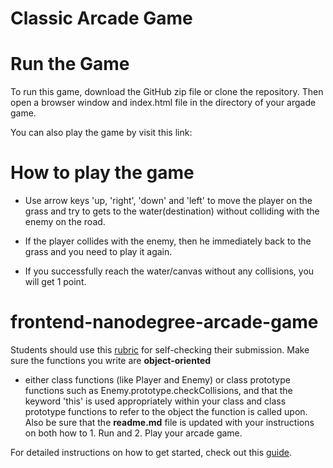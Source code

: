 # Classic Arcade Game

# Run the Game

To run this game, download the GitHub zip file or clone the repository. Then open a browser window and index.html file in the directory of your argade game.

You can also play the game by visit this link:
  

# How to play the game

* Use arrow keys 'up, 'right', 'down' and 'left' to move  the player on the grass and try to gets to the water(destination) without colliding with the enemy on the road.

* If the player collides with the enemy, then he immediately back to the grass and you need to play it again.
* If you successfully reach the water/canvas without any collisions, you will get 1 point.

frontend-nanodegree-arcade-game
===============================

Students should use this [rubric](https://review.udacity.com/#!/projects/2696458597/rubric) for self-checking their submission. Make sure the functions you write are
 **object-oriented**
 - either class functions (like Player and Enemy) or class prototype functions such as Enemy.prototype.checkCollisions, and that the keyword 'this' is used appropriately within your class and class prototype functions to refer to the object the function is called upon. Also be sure that the
 **readme.md**
 file is updated with your instructions on both how to 1. Run and 2. Play your arcade game.

For detailed instructions on how to get started, check out this [guide](https://docs.google.com/document/d/1v01aScPjSWCCWQLIpFqvg3-vXLH2e8_SZQKC8jNO0Dc/pub?embedded=true).
